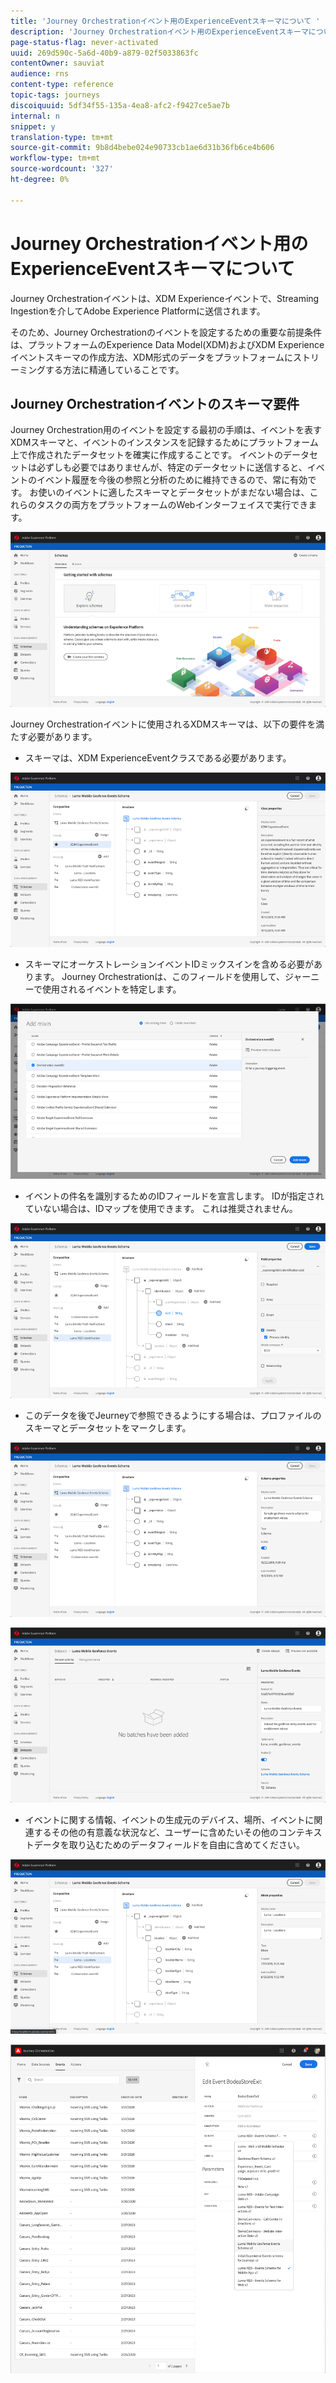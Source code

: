 ```yaml
---
title: 'Journey Orchestrationイベント用のExperienceEventスキーマについて '
description: 'Journey Orchestrationイベント用のExperienceEventスキーマについて説明します。 '
page-status-flag: never-activated
uuid: 269d590c-5a6d-40b9-a879-02f5033863fc
contentOwner: sauviat
audience: rns
content-type: reference
topic-tags: journeys
discoiquuid: 5df34f55-135a-4ea8-afc2-f9427ce5ae7b
internal: n
snippet: y
translation-type: tm+mt
source-git-commit: 9b8d4bebe024e90733cb1ae6d31b36fb6ce4b606
workflow-type: tm+mt
source-wordcount: '327'
ht-degree: 0%

---
```




# Journey Orchestrationイベント用のExperienceEventスキーマについて

Journey Orchestrationイベントは、XDM Experienceイベントで、Streaming Ingestionを介してAdobe Experience Platformに送信されます。

そのため、Journey Orchestrationのイベントを設定するための重要な前提条件は、プラットフォームのExperience Data Model(XDM)およびXDM Experienceイベントスキーマの作成方法、XDM形式のデータをプラットフォームにストリーミングする方法に精通していることです。

## Journey Orchestrationイベントのスキーマ要件

Journey Orchestration用のイベントを設定する最初の手順は、イベントを表すXDMスキーマと、イベントのインスタンスを記録するためにプラットフォーム上で作成されたデータセットを確実に作成することです。 イベントのデータセットは必ずしも必要ではありませんが、特定のデータセットに送信すると、イベントのイベント履歴を今後の参照と分析のために維持できるので、常に有効です。 お使いのイベントに適したスキーマとデータセットがまだない場合は、これらのタスクの両方をプラットフォームのWebインターフェイスで実行できます。

![](../assets/schema1.png)

Journey Orchestrationイベントに使用されるXDMスキーマは、以下の要件を満たす必要があります。

* スキーマは、XDM ExperienceEventクラスである必要があります。

![](../assets/schema2.png)

* スキーマにオーケストレーションイベントIDミックスインを含める必要があります。 Journey Orchestrationは、このフィールドを使用して、ジャーニーで使用されるイベントを特定します。

![](../assets/schema3.png)

* イベントの件名を識別するためのIDフィールドを宣言します。 IDが指定されていない場合は、IDマップを使用できます。 これは推奨されません。

![](../assets/schema4.png)

* このデータを後でJeurneyで参照できるようにする場合は、プロファイルのスキーマとデータセットをマークします。

![](../assets/schema5.png)

![](../assets/schema6.png)

* イベントに関する情報、イベントの生成元のデバイス、場所、イベントに関連するその他の有意義な状況など、ユーザーに含めたいその他のコンテキストデータを取り込むためのデータフィールドを自由に含めてください。

![](../assets/schema7.png)

![](../assets/schema8.png)
